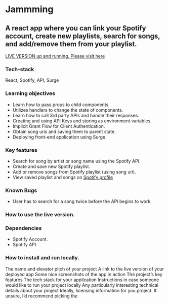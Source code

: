 # Jammming 

## A react app where you can link your Spotify account, create new playlists, search for songs, and add/remove them from your playlist. 

[LIVE VERSION up and running. Please visit here](https://cengiz-jammming.surge.sh)

### Tech-stack

React, Spotify, API, Surge

### Learning objectives

* Learn how to pass props to child components.  
* Utilizes handlers to change the state of components. 
* Learn how to call 3rd party APIs and handle their responses.
* Creating and using API Keys and storing as environment variables. 
* Implicit Grant Flow for Client Authentication. 
* Obtain song uris and saving them to parent state. 
* Deploying front-end application using Surge.

### Key features 

* Search for song by artist or song name using the Spotify API. 
* Create and save new Spotify playlist. 
* Add or remove songs from Spotify playlist (using song uri).
* View saved playlist and songs on [Spotify profile](https://open.spotify.com/user/4f1gscmhwi86f3ul4vq9tryyy)

### Known Bugs

* User has to search for a song twice before the API begins to work. 

### How to use the live version. 


### Dependencies 

* Spotify Account.
* Spotify API. 

### How to install and run locally. 

The name and elevator pitch of your project
A link to the live version of your deployed app
Some nice screenshots of the app in action
The project’s key features
The tech stack for your application
Instructions in case someone would like to run your project locally
Any particularly interesting technical details about your project
Ideally, licensing information for you project. If unsure, I’d recommend picking the